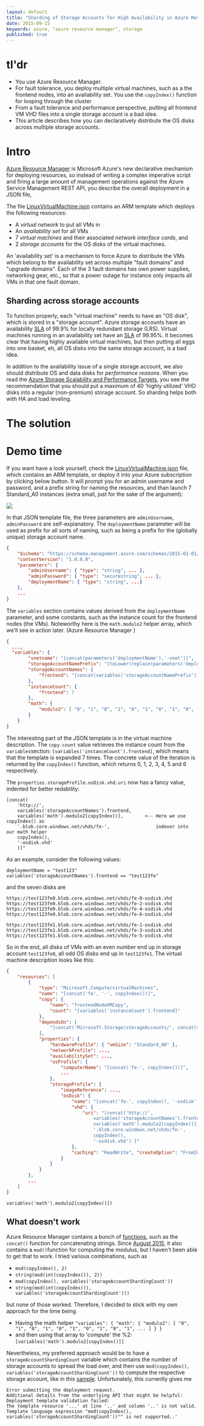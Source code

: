 ```yaml
---
layout: default
title: "Sharding of Storage Accounts for High Availability in Azure Resource Manager"
date: 2015-09-15
keywords: azure, "azure resource manager", storage
published: true
---
```


<!--
<blockquote class="twitter-tweet" lang="en"><p>Want to use <a href="https://twitter.com/Azure">@Azure</a> Blob Storage with Akamai CDN? <a href="http://blog.geuer-pollmann.de/blog/2015/03/12/accessing-microsoft-azure-blob-storage-with-g2o-authentication/">http://blog.geuer-pollmann.de/blog/2015/03/12/accessing-microsoft-azure-blob-storage-with-g2o-authentication/</a></p>&mdash; Chris Geuer-Pollmann (@chgeuer) <a href="https://twitter.com/chgeuer/status/576031655460220928">12. March 2015</a></blockquote>
<script async src="//platform.twitter.com/widgets.js" charset="utf-8"></script>
-->

# tl'dr

- You use Azure Resource Manager. 
- For fault tolerance, you deploy multiple virtual machines, such as a the frontend nodes, into an availability set. You use the `copyIndex()` function for looping through the cluster 
- From a fault tolerance and performance perspective, putting all frontend VM VHD files into a single storage account is a bad idea. 
- This article describes how you can declaratively distribute the OS disks across multiple storage accounts. 

# Intro

[Azure Resource Manager][ARM Intro] is Microsoft Azure's new declarative mechanism for deploying resources, so instead of writing a complex imperative script and firing a large amount of management operations against the Azure Service Management REST API, you describe the overall deployment in a JSON file,  

The file [LinuxVirtualMachine.json](https://raw.githubusercontent.com/chgeuer/chgeuer.github.io/b228e09b73c7fa52367365a60de88f05c83a7193/code/20150915-ARM/LinuxVirtualMachine.json) contains an ARM template which deploys the following resources: 

- A *virtual network* to put all VMs in
- An *availability set* for all VMs
- 7 *virtual machines* and their associated *network interface cards*, and
- 2 *storage accounts* for the OS disks of the virtual machines. 

An 'availability set' is a mechanism to force Azure to distribute the VMs which belong to the availability set across multiple "fault domains" and "upgrade domains". Each of the 3 fault domains has own power supplies, networking gear, etc., so that a power outage for instance only impacts all VMs in that one fault domain. 

## Sharding across storage accounts

To function properly, each "virtual machine" needs to have an "OS disk", which is stored in a "storage account". Azure storage accounts have an availability [SLA][storage sla] of 99.9% for locally redundant storage (LRS). Virtual machines running in an availability set have an [SLA][vm sla] of 99.95%. It becomes clear that having highly available virtual machines, but then putting all eggs into one basket, eh, all OS disks into the same storage account, is a bad idea. 

In addition to the availability issue of a single storage account, we also should distribute OS and data disks for *performance reasons*. When you read the [Azure Storage Scalability and Performance Targets][Azure Storage Scalability and Performance Targets], you see the recommendation that you should put a maximum of 40 'highly utilized' VHD disks into a regular (non-premium) storage account. So sharding helps both with HA and load leveling. 

# The solution

# Demo time

If you want have a look yourself, check the [LinuxVirtualMachine.json](https://raw.githubusercontent.com/chgeuer/chgeuer.github.io/b228e09b73c7fa52367365a60de88f05c83a7193/code/20150915-ARM/LinuxVirtualMachine.json) file, which contains an ARM template, or deploy it into your Azure subscription by clicking below button. It will prompt you for an admin username and password, and a prefix string for naming the resources, and than launch 7 Standard_A0 instances (extra small, just for the sake of the argument): 

<a href="https://portal.azure.com/#create/Microsoft.Template/uri/https%3A%2F%2Fraw.githubusercontent.com%2Fchgeuer%2Fchgeuer.github.io%2Fmaster%2Fcode%2F20150915-ARM%2FLinuxVirtualMachine.json" target="_blank">
    <img src="http://azuredeploy.net/deploybutton.png"/>
</a>


In that JSON template file, the three parameters are `adminUsername`, `adminPassword` are self-explanatory. The `deploymentName` parameter will be used as prefix for all sorts of naming, such as being a prefix for the (globally unique) storage account name. 

```json
{
    "$schema": "https://schema.management.azure.com/schemas/2015-01-01/deploymentTemplate.json#",
    "contentVersion": "1.0.0.0",
    "parameters": {
        "adminUsername": { "type": "string", ... },
        "adminPassword": { "type": "securestring", ... },
        "deploymentName": { "type": "string", ...}
    },
    ...
}   
```

The `variables` section contains values derived from the `deploymentName` parameter, and some constants, such as the instance count for the frontend nodes (the VMs). Noteworthy here is the `math.modulo2` helper array, which we'll see in action later. (Azure Resource Manager )

```json
{
  ..., 
  "variables": {
        "vnetname": "[concat(parameters('deploymentName'),'-vnet')]",
        "storageAccountNamePrefix": "[toLower(replace(parameters('deploymentName'),'-',''))]",
        "storageAccountNames": {
            "frontend": "[concat(variables('storageAccountNamePrefix'), 'fe')]"
        },
        "instanceCount": {
            "frontend": 7
        },
        "math": {
            "modulo2": [ "0", "1", "0", "1", "0", "1", "0", "1", "0", "1", ... ]
        }
    }
}   
```

The interesting part of the JSON template is in the virtual machine description. The `copy.count` value retrieves the instance count from the `variables`section: `[variables('instanceCount').frontend]`, which means that the template is expanded 7 times. The concrete value of the iteration is returned by the `copyIndex()` function, which returns 0, 1, 2, 3, 4, 5 and 6 respectively. 

The `properties.storageProfile.osDisk.vhd.uri` now has a fancy value, indented for better redability:

```text
[concat(
    'http://', 
    variables('storageAccountNames').frontend, 
    variables('math').modulo2[copyIndex()],        <-- Here we use copyIndex() as
    '.blob.core.windows.net/vhds/fe-',                 indexer into our math helper
    copyIndex(), 
    '-osdisk.vhd'
    )]"
```

As an example, consider the following values: 

```text
deploymentName = "test123"
variables('storageAccountNames').frontend == "test123fe"
```

and the seven disks are 

```
https://test123fe0.blob.core.windows.net/vhds/fe-0-osdisk.vhd
https://test123fe0.blob.core.windows.net/vhds/fe-2-osdisk.vhd
https://test123fe0.blob.core.windows.net/vhds/fe-4-osdisk.vhd
https://test123fe0.blob.core.windows.net/vhds/fe-6-osdisk.vhd

https://test123fe1.blob.core.windows.net/vhds/fe-1-osdisk.vhd
https://test123fe1.blob.core.windows.net/vhds/fe-3-osdisk.vhd
https://test123fe1.blob.core.windows.net/vhds/fe-5-osdisk.vhd
```

So in the end, all disks of VMs with an even number end up in storage account `test123fe0`, all odd OS disks end up in `test123fe1`. The virtual machine description looks like this: 

```json
{
    "resources": [
        {
            "type": "Microsoft.Compute/virtualMachines",
            "name": "[concat('fe', '-', copyIndex())]",
            "copy": {
                "name": "frontendNodeVMCopy",
                "count": "[variables('instanceCount').frontend]"
            },
            "dependsOn": [
                "[concat('Microsoft.Storage/storageAccounts/', concat(variables('storageAccountNames').frontend, variables('math').modulo2[copyIndex()]))]",
            ],
            "properties": {
                "hardwareProfile": { "vmSize": "Standard_A0" },
                "networkProfile": ...,
                "availabilitySet": ...,
                "osProfile": { 
                    "computerName": "[concat('fe-', copyIndex())]",
                    ...
                },
                "storageProfile": {
                    "imageReference": ...,
                    "osDisk": {
                        "name": "[concat('fe-', copyIndex(), '-osdisk')]",
                        "vhd": {
                            "uri": "[concat('http://', 
                                variables('storageAccountNames').frontend, 
                                variables('math').modulo2[copyIndex()], 
                                '.blob.core.windows.net/vhds/fe-', 
                                copyIndex(), 
                                '-osdisk.vhd') ]"
                        },
                        "caching": "ReadWrite", "createOption": "FromImage"
                    }
                }
            }
        },
        ...
    ]        
}
```


    variables('math').modulo2[copyIndex()])


## What doesn't work

Azure Resource Manager contains a bunch of [functions][ARM Functions], such as the `concat()` function for concatenating strings. 
Since [August 2015](https://github.com/Azure/azure-content/commit/9a9420016b097e77a4bf5e96ee69c75760cd1e92), it also contains a `mod()`function for computing the modulus, but I haven't been able to get that to work. I tried various combinations, such as 

- `mod(copyIndex(), 2)`
- `string(mod(int(copyIndex()), 2))`
- `mod(copyIndex(), variables('storageAccountShardingCount'))`
- `string(mod(int(copyIndex()), variables('storageAccountShardingCount')))`

but none of those worked. Therefore, I decided to stick with my own approach for the time being

- Having the math helper `"variables": { "math": { "modulo2": [ "0", "1", "0", "1", "0", "1", "0", "1", "0", "1", ... ] } }`
- and then using that array to 'compute' the %2: `[variables('math').modulo2[copyIndex()]]`

Nevertheless, my preferred approach would be to have a `storageAccountShardingCount` variable which contains the number of storage accounts to spread the load over, and then use `mod(copyIndex(), variables('storageAccountShardingCount'))` to compute the respective storage account, like in this [sample](https://github.com/chgeuer/chgeuer.github.io/blob/19fb41271ecdfeda03d6fb7c845b7c3b1459632b/code/20150915-ARM/LinuxVirtualMachine.json#L123). Unfortunately, this currently gives me 

```
Error submitting the deployment request. 
Additional details from the underlying API that might be helpful: 
Deployment template validation failed: 
The template resource '...' at line '..' and column '..' is not valid. 
Template language expression "mod(copyIndex(), variables('storageAccountShardingCount'))"" is not supported..'
```

[ARM Intro]: https://azure.microsoft.com/en-us/documentation/articles/resource-group-overview/
[storage sla]: http://azure.microsoft.com/en-us/support/legal/sla/storage/v1_0/
[vm sla]: http://azure.microsoft.com/en-us/support/legal/sla/virtual-machines/v1_0/
[Azure Storage Scalability and Performance Targets]: https://azure.microsoft.com/en-us/documentation/articles/storage-scalability-targets/
[ARM Functions]: https://azure.microsoft.com/en-us/documentation/articles/resource-group-template-functions/
